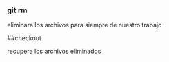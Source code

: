 ### git rm  


eliminara los archivos para siempre de nuestro trabajo

##checkout

recupera los archivos eliminados
